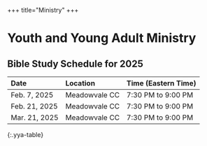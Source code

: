 +++
title="Ministry"
+++

# Youth and Young Adult Ministry

## Bible Study Schedule for 2025
| Date        | Location    | Time (Eastern Time) |
| :---------------- | :------------------------ | :------------------ |
| Feb. 7, 2025    | Meadowvale CC | 7:30 PM to 9:00 PM |
| Feb. 21, 2025   | Meadowvale CC | 7:30 PM to 9:00 PM |
| Mar. 21, 2025   | Meadowvale CC | 7:30 PM to 9:00 PM |
{:.yya-table}
